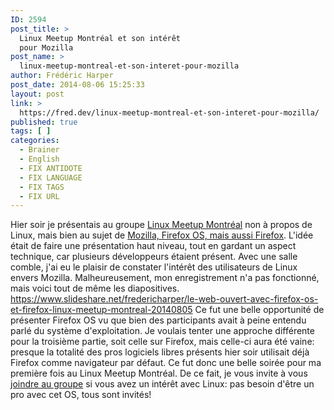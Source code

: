 ```yaml
---
ID: 2594
post_title: >
  Linux Meetup Montréal et son intérêt
  pour Mozilla
post_name: >
  linux-meetup-montreal-et-son-interet-pour-mozilla
author: Frédéric Harper
post_date: 2014-08-06 15:25:33
layout: post
link: >
  https://fred.dev/linux-meetup-montreal-et-son-interet-pour-mozilla/
published: true
tags: [ ]
categories:
  - Brainer
  - English
  - FIX ANTIDOTE
  - FIX LANGUAGE
  - FIX TAGS
  - FIX URL
---
```

Hier soir je présentais au groupe [Linux Meetup Montréal][1] non à propos de Linux, mais bien au sujet de [Mozilla, Firefox OS, mais aussi Firefox][2]. L'idée était de faire une présentation haut niveau, tout en gardant un aspect technique, car plusieurs développeurs étaient présent. Avec une salle comble, j'ai eu le plaisir de constater l'intérêt des utilisateurs de Linux envers Mozilla. Malheureusement, mon enregistrement n'a pas fonctionné, mais voici tout de même les diapositives. https://www.slideshare.net/fredericharper/le-web-ouvert-avec-firefox-os-et-firefox-linux-meetup-montreal-20140805 Ce fut une belle opportunité de présenter Firefox OS vu que bien des participants avait à peine entendu parlé du système d'exploitation. Je voulais tenter une approche différente pour la troisième partie, soit celle sur Firefox, mais celle-ci aura été vaine: presque la totalité des pros logiciels libres présents hier soir utilisait déjà Firefox comme navigateur par défaut. Ce fut donc une belle soirée pour ma première fois au Linux Meetup Montréal. De ce fait, je vous invite à vous [joindre au groupe][3] si vous avez un intérêt avec Linux: pas besoin d'être un pro avec cet OS, tous sont invités!

 [1]: https://www.meetup.com/Linux-Montreal/ "Linux Meetup Montréal"
 [2]: http://fred.dev/le-web-ouvert-avec-firefox-os-et-firefox-a-linux-montreal/ "Le web ouvert avec Firefox OS et Firefox à Linux Montréal"
 [3]: https://www.meetup.com/Linux-Montreal/ "Site Web de Linux Meetup Montréal"